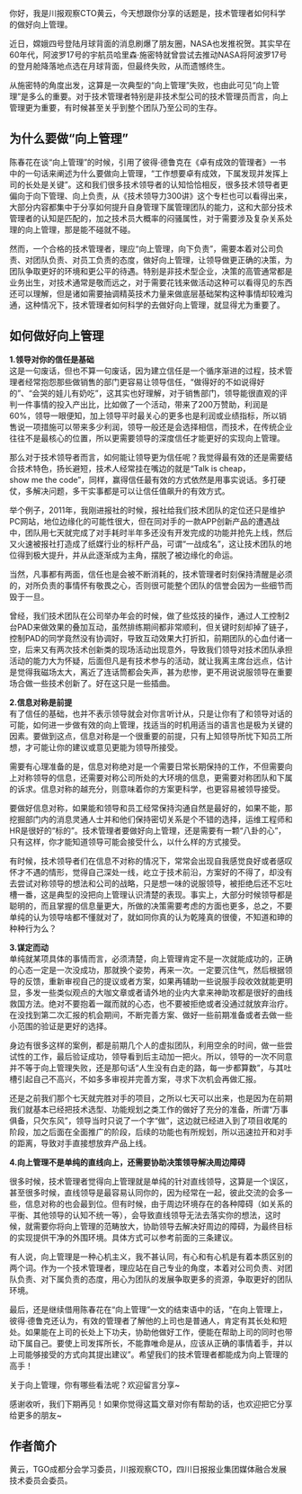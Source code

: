 你好，我是川报观察CTO黄云，今天想跟你分享的话题是，技术管理者如何科学的做好向上管理。

近日，嫦娥四号登陆月球背面的消息刷爆了朋友圈，NASA也发推祝贺。其实早在60年代，阿波罗17号的宇航员哈里森·施密特就曾尝试去推动NASA将阿波罗17号的登月舱降落地点选在月球背面，但最终失败，从而遗憾终生。

从施密特的角度出发，这算是一次典型的“向上管理”失败，也由此可见“向上管理”是多么的重要。对于技术管理者特别是非技术型公司的技术管理员而言，向上管理更为重要，有时候甚至关乎到整个团队乃至公司的生存。

## 为什么要做“向上管理”

陈春花在谈“向上管理”的时候，引用了彼得·德鲁克在《卓有成效的管理者》一书中的一句话来阐述为什么要做向上管理，“工作想要卓有成效，下属发现并发挥上司的长处是关键”。这和我们很多技术领导者的认知恰恰相反，很多技术领导者更偏向于向下管理、向上负责，从《技术领导力300讲》这个专栏也可以看得出来，大部分内容都集中于分享如何提升自身管理下属管理团队的能力，这和大部分技术管理者的认知是匹配的，加之技术员大概率的闷骚属性，对于需要涉及复杂关系处理的向上管理，那是能不碰就不碰。

然而，一个合格的技术管理者，理应“向上管理，向下负责”，需要本着对公司负责、对团队负责、对员工负责的态度，做好向上管理，让领导做更正确的决策，为团队争取更好的环境和更公平的待遇。特别是非技术型企业，决策的高管通常都是业务出生，对技术通常是敬而远之，对于需要花钱来做活动这种可以看得见的东西还可以理解，但是诸如需要抽调精英技术力量来做底层基础架构这种事情却较难沟通，这种情况下，技术管理者如何科学的去做好向上管理，就显得尤为重要了。

## 如何做好向上管理

**1.领导对你的信任是基础**  
这是一句废话，但也不算一句废话，因为建立信任是一个循序渐进的过程，技术管理者经常抱怨那些做销售的部门更容易让领导信任，“做得好的不如说得好的”、“会哭的娃儿有奶吃”，这其实也好理解，对于销售部门，领导能很直观的评判一件事情的投入产出比，比如做了一个活动，带来了200万赞助，利润是60%，领导一眼便知，加上领导平时最关心的更多也是利润或业绩指标，所以销售说一项措施可以带来多少利润，领导一般还是会选择相信，而技术，在传统企业往往不是最核心的位置，所以更需要领导的深度信任才能更好的实现向上管理。

那么对于技术领导者而言，如何能让领导更为信任呢？我觉得最有效的还是需要结合技术特色，扬长避短，技术人经常挂在嘴边的就是“Talk is cheap，show me the code”，同样，赢得信任最有效的方式依然是用事实说话。多打硬仗，多解决问题，多干实事都是可以让信任值飙升的有效方式。

举个例子，2011年，我刚进报社的时候，报社给我们技术团队的定位还只是维护PC网站，地位边缘化的可能性很大，但在同对手的一款APP创新产品的遭遇战中，团队用七天就完成了对手耗时半年多还没有开发完成的功能并抢先上线，然后又火速被报社打造成了纸媒行业的标杆产品，可谓“一战成名”，这让技术团队的地位得到极大提升，并从此逐渐成为主角，摆脱了被边缘化的命运。

当然，凡事都有两面，信任也是会被不断消耗的，技术管理者时刻保持清醒是必须的，对所负责的事情怀有敬畏之心，否则很可能整个团队的信誉会因为一些细节而毁于一旦。

曾经，我们技术团队在公司举办年会的时候，做了些炫技的操作，通过人工控制2台PAD来做效果的叠加互动，虽然排练期间都非常顺利，但关键时刻却掉了链子，控制PAD的同学竟然没有协调好，导致互动效果大打折扣，前期团队的心血付诸一空，后来又有两次技术创新类的现场活动出现意外，导致我们领导对技术团队承担活动的能力大为怀疑，后面但凡是有技术参与的活动，就让我离主席台远点，估计是觉得我磁场太大，离近了连话筒都会失声，甚为悲惨，更不用说说服领导在重要场合做一些技术创新了。好在这只是一些插曲。

**2.信息对称是前提**  
有了信任的基础，也并不表示领导就会对你言听计从，只是让你有了和领导对话的可能，如何进一步做有效的向上管理，找适当的时机用适当的语言也是极为关键的因素。要做到这点，信息对称是一个很重要的前提，只有上知领导所忧下知员工所想，才可能让你的建议或意见更能为领导所接受。

需要有心理准备的是，信息对称绝对是一个需要日常长期保持的工作，不但需要向上对称领导的信息，还需要对称公司所处的大环境的信息，更需要对称团队和下属的诉求。信息对称的越充分，则意味着你的方案更科学，也更容易被领导接受。

要做好信息对称，如果能和领导和员工经常保持沟通自然是最好的，如果不能，那挖掘部门内的消息灵通人士并和他们保持密切关系是个不错的选择，运维工程师和HR是很好的“标的”。技术管理者要做好向上管理，还是需要有一颗“八卦的心”，只有这样，你才能知道领导可能会接受什么，以什么样的方式接受。

有时候，技术领导者们在信息不对称的情况下，常常会出现自我感觉良好或者感叹怀才不遇的情形，觉得自己深处一线，屹立于技术前沿，方案好的不得了，却没有去尝试对称领导的想法和公司的战略，只是想一味的说服领导，被拒绝后还不忘吐槽一番，这是典型的没把向上管理认识清楚的表现。事实上，大部分时候领导都是聪明的，而且掌握的信息量更大，所做的决策需要考虑的方面也更多，总之，不要单纯的认为领导啥都不懂就对了，就如同你真的认为乾隆真的很傻，不知道和珅的种种行为么？

**3.谋定而动**  
单纯就某项具体的事情而言，必须清楚，向上管理肯定不是一次就能成功的，正确的心态一定是一次没成功，那就换个姿势，再来一次。一定要沉住气，然后根据领导的反馈，重新审视自己的提议或者方案，如果再辅助一些说服手段收效就能更明显，多发一些类似观点的大咖文章或者请外地的业内大拿来神助攻都是很好的曲线救国方法。绝对不要抱着一蹴而就的心态，也不要被拒绝或者没通过就放弃治疗。在没找到第二次汇报的机会期间，不断完善方案、做好一些前期准备或者去做一些小范围的验证是更好的选择。

身边有很多这样的案例，都是前期几个人的虚拟团队，利用空余的时间，做一些尝试性的工作，最后验证成功，领导看到后主动加一把火。所以，领导的一次不同意并不等于向上管理失败，还是那句话“人生没有白走的路，每一步都算数”，与其吐槽引起自己不高兴，不如多多审视并完善方案，寻求下次机会再做汇报。

还是之前我们那个七天就完胜对手的项目，之所以七天可以出来，也是因为在前期我们就基本已经把技术选型、功能规划之类工作的做好了充分的准备，所谓“万事俱备，只欠东风”，领导当时只说了一个字“做”，这边就已经进入到了项目收尾的阶段，加之后面在全面推广的阶段，后续的功能也有所规划，所以迅速拉开和对手的距离，导致对手直接想放弃产品上线。

**4.向上管理不是单纯的直线向上，还需要协助决策领导解决周边障碍**

很多时候，技术管理者觉得向上管理就是单纯的针对直线领导，这算是一个误区，甚至很多时候，直线领导是最容易认同你的，因为经常在一起，彼此交流的会多一些，信息对称的也会最到位。但有时候，由于周边环境存在的各种障碍（如关系的平衡、其他领导的认知不统一等），会导致直线领导无法去落实你的想法，这时候，就需要你将向上管理的范畴放大，协助领导去解决好周边的障碍，为最终目标的实现提供干净的外围环境。具体方式可以参考前面的三条建议。

有人说，向上管理是一种心机主义，我不甚认同，有心和有心机是有着本质区别的两个词。作为一个技术管理者，理应站在自己专业的角度，本着对公司负责、对团队负责、对下属负责的态度，用心为团队的发展争取更多的资源，争取更好的团队环境。

最后，还是继续借用陈春花在“向上管理”一文的结束语中的话，“在向上管理上，彼得·德鲁克还认为，有效的管理者了解他的上司也是普通人，肯定有其长处和短处。如果能在上司的长处上下功夫，协助他做好工作，便能在帮助上司的同时也带动下属自己。要使上司发挥所长，不能靠唯命是从，应该从正确的事情着手，并以上司能够接受的方式向其提出建议”。希望我们的技术管理者都能成为向上管理的高手！

关于向上管理，你有哪些看法呢？欢迎留言分享~

感谢收听，我们下期再见！如果你觉得这篇文章对你有帮助的话，也欢迎把它分享给更多的朋友~

## 作者简介

黄云，TGO成都分会学习委员，川报观察CTO，四川日报报业集团媒体融合发展技术委员会委员。